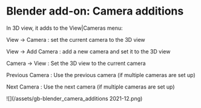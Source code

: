 # Blender add-on: Camera additions
In 3D view, it adds to the View|Cameras menu:

View → Camera : set the current camera to the 3D view

View → Add Camera : add a new camera and set it to the 3D view


Camera → View : Set the 3D view to the current camera


Previous Camera : Use the previous camera (if multiple cameras are set up)

Next Camera : Use the next camera (if multiple cameras are set up)

![](/assets/gb-blender_camera_additions 2021-12.png)
